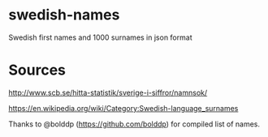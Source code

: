 # swedish-names
Swedish first names and 1000 surnames in json format



# Sources 
http://www.scb.se/hitta-statistik/sverige-i-siffror/namnsok/

https://en.wikipedia.org/wiki/Category:Swedish-language_surnames

Thanks to @bolddp (https://github.com/bolddp) for compiled list of names.
